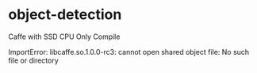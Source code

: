 # object-detection

Caffe with SSD CPU Only Compile 


ImportError: libcaffe.so.1.0.0-rc3: cannot open shared object file: No such file or directory
